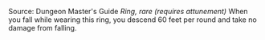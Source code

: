 Source: Dungeon Master's Guide
*Ring, rare (requires attunement)*
When you fall while wearing this ring, you descend 60 feet per round and take no damage from falling.